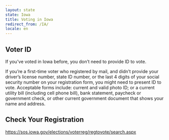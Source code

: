 ```yaml
---
layout: state
state: Iowa
title: Voting in Iowa
redirect_from: /IA/
locale: en
---
```


## Voter ID

If you've voted in Iowa before, you don’t need to provide ID to vote.

If you’re a first-time voter who registered by mail, and didn’t provide your driver’s license number, state ID number, or the last 4 digits of your social security number on your registration form, you might need to present ID to vote.  Acceptable forms include: current and valid photo ID; or a current utility bill (including cell phone bill), bank statement, paycheck or government check, or other current government document that shows your name and address.

## Check Your Registration

<https://sos.iowa.gov/elections/voterreg/regtovote/search.aspx>
